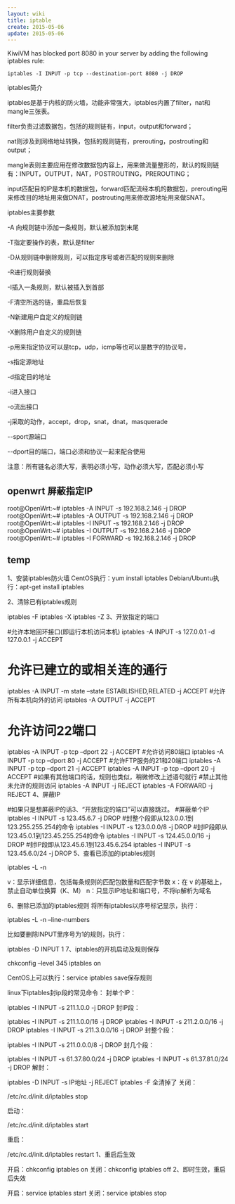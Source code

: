 ```yaml
---
layout: wiki
title: iptable
create: 2015-05-06
update: 2015-05-06
---
```


 KiwiVM has blocked port 8080 in your server by adding the following iptables rule:

    iptables -I INPUT -p tcp --destination-port 8080 -j DROP
	
	


iptables简介

iptables是基于内核的防火墙，功能非常强大，iptables内置了filter，nat和mangle三张表。

filter负责过滤数据包，包括的规则链有，input，output和forward；

nat则涉及到网络地址转换，包括的规则链有，prerouting，postrouting和output；

mangle表则主要应用在修改数据包内容上，用来做流量整形的，默认的规则链有：INPUT，OUTPUT，NAT，POSTROUTING，PREROUTING；

input匹配目的IP是本机的数据包，forward匹配流经本机的数据包，prerouting用来修改目的地址用来做DNAT，postrouting用来修改源地址用来做SNAT。

iptables主要参数

-A 向规则链中添加一条规则，默认被添加到末尾

-T指定要操作的表，默认是filter

-D从规则链中删除规则，可以指定序号或者匹配的规则来删除

-R进行规则替换

-I插入一条规则，默认被插入到首部

-F清空所选的链，重启后恢复

-N新建用户自定义的规则链

-X删除用户自定义的规则链

-p用来指定协议可以是tcp，udp，icmp等也可以是数字的协议号，

-s指定源地址

-d指定目的地址

-i进入接口

-o流出接口

-j采取的动作，accept，drop，snat，dnat，masquerade

--sport源端口

--dport目的端口，端口必须和协议一起来配合使用

注意：所有链名必须大写，表明必须小写，动作必须大写，匹配必须小写


## openwrt 屏蔽指定IP

root@OpenWrt:~# iptables -A INPUT -s 192.168.2.146 -j DROP
root@OpenWrt:~# iptables -A OUTPUT -s 192.168.2.146 -j DROP
root@OpenWrt:~# iptables -I INPUT -s 192.168.2.146 -j DROP
root@OpenWrt:~# iptables -I OUTPUT -s 192.168.2.146 -j DROP
root@OpenWrt:~# iptables -I FORWARD -s 192.168.2.146 -j DROP



## temp

1、安装iptables防火墙
CentOS执行：yum install iptables
Debian/Ubuntu执行：apt-get install iptables

2、清除已有iptables规则
 

iptables -F
iptables -X
iptables -Z
3、开放指定的端口
 

#允许本地回环接口(即运行本机访问本机)
iptables -A INPUT -s 127.0.0.1 -d 127.0.0.1 -j ACCEPT
# 允许已建立的或相关连的通行
iptables -A INPUT -m state –state ESTABLISHED,RELATED -j ACCEPT
#允许所有本机向外的访问
iptables -A OUTPUT -j ACCEPT
# 允许访问22端口
iptables -A INPUT -p tcp –dport 22 -j ACCEPT
#允许访问80端口
iptables -A INPUT -p tcp –dport 80 -j ACCEPT
#允许FTP服务的21和20端口
iptables -A INPUT -p tcp –dport 21 -j ACCEPT
iptables -A INPUT -p tcp –dport 20 -j ACCEPT
#如果有其他端口的话，规则也类似，稍微修改上述语句就行
#禁止其他未允许的规则访问
iptables -A INPUT -j REJECT
iptables -A FORWARD -j REJECT
4、屏蔽IP
 

#如果只是想屏蔽IP的话3、“开放指定的端口”可以直接跳过。
#屏蔽单个IP
iptables -I INPUT -s 123.45.6.7 -j DROP
#封整个段即从123.0.0.1到123.255.255.254的命令
iptables -I INPUT -s 123.0.0.0/8 -j DROP
#封IP段即从123.45.0.1到123.45.255.254的命令
iptables -I INPUT -s 124.45.0.0/16 -j DROP
#封IP段即从123.45.6.1到123.45.6.254
iptables -I INPUT -s 123.45.6.0/24 -j DROP
5、查看已添加的iptables规则
 

iptables -L -n
 
v：显示详细信息，包括每条规则的匹配包数量和匹配字节数
x：在 v 的基础上，禁止自动单位换算（K、M）
n：只显示IP地址和端口号，不将ip解析为域名

6、删除已添加的iptables规则
 将所有iptables以序号标记显示，执行：
 

iptables -L -n –line-numbers
 
比如要删除INPUT里序号为1的规则，执行：
 

iptables -D INPUT 1
7、iptables的开机启动及规则保存
 

chkconfig –level 345 iptables on
 
CentOS上可以执行：service iptables save保存规则

linux下iptables封ip段的常见命令：
封单个IP：
 

iptables -I INPUT -s 211.1.0.0 -j DROP
封IP段：
 

iptables -I INPUT -s 211.1.0.0/16 -j DROP
iptables -I INPUT -s 211.2.0.0/16 -j DROP
iptables -I INPUT -s 211.3.0.0/16 -j DROP
封整个段：
 

iptables -I INPUT -s 211.0.0.0/8 -j DROP
封几个段：
 

iptables -I INPUT -s 61.37.80.0/24 -j DROP
iptables -I INPUT -s 61.37.81.0/24 -j DROP
解封：
 

iptables -D INPUT -s IP地址 -j REJECT
iptables -F 全清掉了
关闭： 
 

/etc/rc.d/init.d/iptables stop
 
启动： 
 

/etc/rc.d/init.d/iptables start
 
重启：
 

/etc/rc.d/init.d/iptables restart
1、重启后生效
 

开启：chkconfig iptables on
关闭：chkconfig iptables off
2、即时生效，重启后失效
 

开启：service iptables start
关闭：service iptables stop
